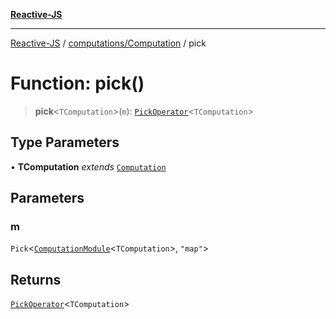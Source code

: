 [**Reactive-JS**](../../../README.md)

***

[Reactive-JS](../../../README.md) / [computations/Computation](../README.md) / pick

# Function: pick()

> **pick**\<`TComputation`\>(`m`): [`PickOperator`](../interfaces/PickOperator.md)\<`TComputation`\>

## Type Parameters

• **TComputation** *extends* [`Computation`](../../type-aliases/Computation.md)

## Parameters

### m

`Pick`\<[`ComputationModule`](../../interfaces/ComputationModule.md)\<`TComputation`\>, `"map"`\>

## Returns

[`PickOperator`](../interfaces/PickOperator.md)\<`TComputation`\>
